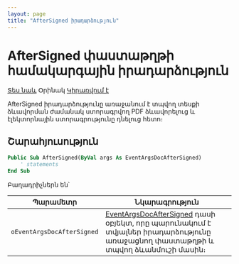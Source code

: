 ```yaml
---
layout: page
title: "AfterSigned իրադարձություն"
---
```


# AfterSigned փաստաթղթի համակարգային իրադարձություն

[Տես նաև](../scriptstproced.md) Օրինակ [Կիրառվում է](../Defs/doc.md)

AfterSigned իրադարձությունը առաջանում է տպվող տեսքի ձևավորման ժամանակ ստորագրվող PDF ձևավորելուց և էլեկտորնային ստորագրությունը դնելուց հետո։

## Շարահյուսություն

``` vb
Public Sub AfterSigned(ByVal args As EventArgsDocAfterSigned)
    ' statements
End Sub
```

Բաղադրիչներն են՝

|Պարամետր|Նկարագրություն|
|--|--|
|`oEventArgsDocAfterSigned`| [EventArgsDocAfterSigned](UserDefinedHandlers.md#eventargsdocaftersigned-class) դասի օբյեկտ, որը պարունակում է տվյալներ իրադարձությունը առաջացնող փաստաթղթի և տպվող ձևանմուշի մասին։ |
